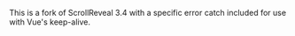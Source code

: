 This is a fork of ScrollReveal 3.4 with a specific error catch included for use with Vue's keep-alive.